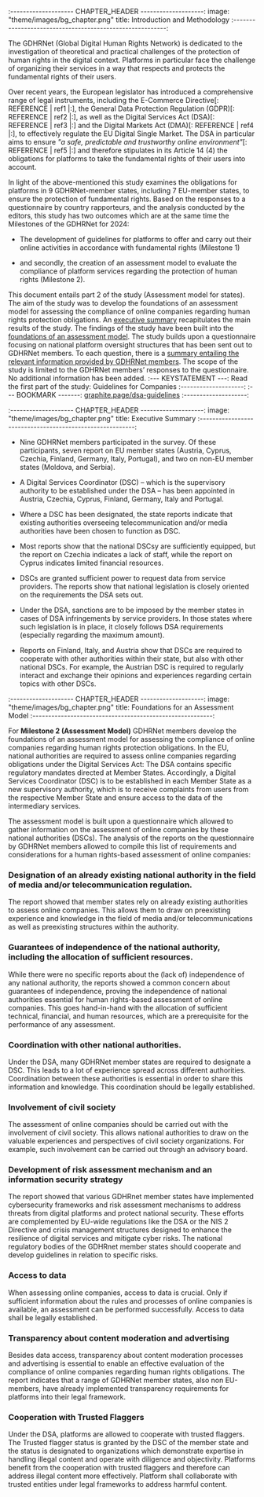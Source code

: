 
:-------------------- CHAPTER_HEADER --------------------:
image: "theme/images/bg_chapter.png"
title: Introduction and Methodology
:---------------------------------------------------------: 

The GDHRNet (Global Digital Human Rights Network) is dedicated to the investigation of theoretical and practical challenges of the protection of human rights in the digital context.  Platforms in particular face the challenge of organizing their services in a way that respects and protects the fundamental rights of their users.

Over recent years, the European legislator has introduced a comprehensive range of legal instruments, including the E-Commerce Directive[: REFERENCE | ref1 |:], the General Data Protection Regulation (GDPR)[: REFERENCE | ref2 |:], as well as the Digital Services Act (DSA)[: REFERENCE | ref3 |:] and the Digital Markets Act (DMA)[: REFERENCE | ref4 |:], to effectively regulate the EU Digital Single Market.  The DSA in particular aims to ensure *"a safe, predictable and trustworthy online environment"*[: REFERENCE | ref5 |:] and therefore stipulates in its Article 14 (4) the obligations for platforms to take the fundamental rights of their users into account.

In light of the above-mentioned this study examines the obligations for platforms in 9 GDHRNet-member states, including 7 EU-member states, to ensure the protection of fundamental rights. Based on the responses to a questionnaire by country rapporteurs, and the analysis conducted by the editors, this study has two outcomes which are at the same time the Milestones of the GDHRNet for 2024: 

- The development of guidelines for platforms to offer and carry out their online activities in accordance with fundamental rights (Milestone 1)

- and secondly, the creation of an assessment model to evaluate the compliance of platform services regarding the protection of human rights (Milestone 2).

This document entails part 2 of the study (Assessment model for states). The aim of the study was to develop the foundations of an assessment model for assessing the compliance of online companies regarding human rights protection obligations. An [executive summary](#heading-8) recapitulates the main results of the study. The findings of the study have been built into the [foundations of an assessment model](#heading-16). The study builds upon a questionnaire focusing on national platform oversight structures that has been sent out to GDHRNet members. To each question, there is a [summary entailing the relevant information provided by GDHRNet members](#contributions). The scope of the study is limited to the GDHRNet members’ responses to the questionnaire. No additional information has been added.
:--- KEYSTATEMENT ---:
Read the first part of the study: Guidelines for Companies
:--------------------:
:--- BOOKMARK -------:
[graphite.page/dsa-guidelines](https://graphite.page/dsa-guidelines)
:--------------------:

:-------------------- CHAPTER_HEADER --------------------:
image: "theme/images/bg_chapter.png"
title: Executive Summary
:---------------------------------------------------------: 

- Nine GDHRNet members participated in the survey. Of these participants, seven report on EU member states (Austria, Cyprus, Czechia, Finland, Germany, Italy, Portugal), and two on non-EU member states (Moldova, and Serbia).

- A Digital Services Coordinator (DSC) – which is the supervisory authority to be established under the DSA – has been appointed in Austria, Czechia, Cyprus, Finland, Germany, Italy and Portugal.

- Where a DSC has been designated, the state reports indicate that existing authorities overseeing telecommunication and/or media authorities have been chosen to function as DSC. 

- Most reports show that the national DSCsy are sufficiently equipped, but the report on Czechia indicates a lack of staff, while the report on Cyprus indicates limited financial resources.

- DSCs are granted sufficient power to request data from service providers. The reports show that national legislation is closely oriented on the requirements the DSA sets out.

- Under the DSA, sanctions are to be imposed by the member states in cases of DSA infringements by service providers. In those states where such legislation is in place, it closely follows DSA requirements (especially regarding the maximum amount). 

- Reports on Finland, Italy, and Austria show that DSCs are required to cooperate with other authorities within their state, but also with other national DSCs. For example, the Austrian DSC is required to regularly interact and exchange their opinions and experiences regarding certain topics with other DSCs.

:-------------------- CHAPTER_HEADER --------------------:
image: "theme/images/bg_chapter.png"
title: Foundations for an Assessment Model
:---------------------------------------------------------: 

For **Milestone 2 (Assessment Model)** GDHRNet members develop the foundations of an assessment model for assessing the compliance of online companies regarding human rights protection obligations. In the EU, national authorities are required to assess online companies regarding obligations under the Digital Services Act: The DSA contains specific regulatory mandates directed at Member States. Accordingly, a Digital Services Coordinator (DSC) is to be established in each Member State as a new supervisory authority, which is to receive complaints from users from the respective Member State and ensure access to the data of the intermediary services.

The assessment model is built upon a questionnaire which allowed to gather information on the assessment of online companies by these national authorities (DSCs). The analysis of the reports on the questionnaire by GDHRNet members allowed to compile this list of requirements and considerations for a human rights-based assessment of online companies:

### Designation of an already existing national authority in the field of media and/or telecommunication regulation.

The report showed that member states rely on already existing authorities to assess online companies. This allows them to draw on preexisting experience and knowledge in the field of media and/or telecommunications as well as preexisting structures within the authority.

### Guarantees of independence of the national authority, including the allocation of sufficient resources.

While there were no specific reports about the (lack of) independence of any national authority, the reports showed a common concern about guarantees of independence, proving the independence of national authorities essential for human rights-based assessment of online companies. This goes hand-in-hand with the allocation of sufficient technical, financial, and human resources, which are a prerequisite for the performance of any assessment.

### Coordination with other national authorities.

Under the DSA, many GDHRNet member states are required to designate a DSC. This leads to a lot of experience spread across different authorities. Coordination between these authorities is essential in order to share this information and knowledge. This coordination should be legally established.

### Involvement of civil society

The assessment of online companies should be carried out with the involvement of civil society. This allows national authorities to draw on the valuable experiences and perspectives of civil society organizations. For example, such involvement can be carried out through an advisory board.

### Development of risk assessment mechanism and an information security strategy

The report showed that various GDHRnet member states have implemented cybersecurity frameworks and risk assessment mechanisms to address threats from digital platforms and protect national security. These efforts are complemented by EU-wide regulations like the DSA or the NIS 2 Directive and crisis management structures designed to enhance the resilience of digital services and mitigate cyber risks. The national regulatory bodies of the GDHRnet member states should cooperate and develop guidelines in relation to specific risks.

### Access to data

When assessing online companies, access to data is crucial. Only if sufficient information about the rules and processes of online companies is available, an assessment can be performed successfully. Access to data shall be legally established.

### Transparency about content moderation and advertising

Besides data access, transparency about content moderation processes and advertising is essential to enable an effective evaluation of the compliance of online companies regarding human rights obligations. The report indicates that a range of GDHRNet member states, also non EU-members, have already implemented transparency requirements for platforms into their legal framework.

### Cooperation with Trusted Flaggers

Under the DSA, platforms are allowed to cooperate with trusted flaggers. The Trusted flagger status is granted by the DSC of the member state and the status is designated to organizations which demonstrate expertise in handling illegal content and operate with diligence and objectivity. Platforms benefit from the cooperation with trusted flaggers and therefore can address illegal content more effectively. Platform shall collaborate with trusted entities under legal frameworks to address harmful content.